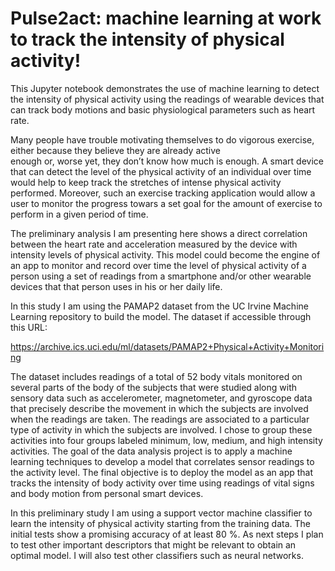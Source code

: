 # Pulse2act: machine learning at work to track the intensity of physical activity!

This Jupyter notebook demonstrates the use of machine learning to detect the intensity of physical activity using the readings of wearable devices that can track body motions and basic physiological parameters such as heart rate. 

Many people have trouble motivating themselves to do vigorous exercise, either because they believe they are already active \
enough or, worse yet, they don’t know how much is enough. A smart device that can detect the level of the physical activity of an individual over time would help to keep track the stretches of intense physical activity performed. Moreover, such an exercise tracking application would allow a user to monitor the progress towars a set goal for the amount of exercise to perform in a given period of time. 

The preliminary analysis I am presenting here shows a direct correlation between the heart rate and acceleration measured by the device with intensity levels of physical activity. This model could become the engine of an app to monitor and record over time the level of physical activity of a person using a set of readings from a smartphone and/or other wearable devices that that person uses in his or her daily life. 

In this study I am using the PAMAP2 dataset from the UC Irvine Machine Learning repository to build the model. The dataset if accessible through this URL:

https://archive.ics.uci.edu/ml/datasets/PAMAP2+Physical+Activity+Monitoring

The dataset includes readings of a total of 52 body vitals monitored on several parts of the body of the
subjects that were studied along with sensory data such as accelerometer, magnetometer, and gyroscope
data that precisely describe the movement in which the subjects are involved when the readings are taken.
The readings are associated to a particular type of activity in which the subjects are involved. I chose
to group these activities into four groups labeled minimum, low, medium, and high intensity activities.
The goal of the data analysis project is to apply a machine learning techniques to develop a model that
correlates sensor readings to the activity level. The final objective is to deploy the model as an app that
tracks the intensity of body activity over time using readings of vital signs and body motion from personal
smart devices.

In this preliminary study I am using a support vector machine classifier to learn the intensity of physical
activity starting from the training data. The initial tests show a promising accuracy of at least 80 %.
As next steps I plan to test other important descriptors that might be relevant to obtain an optimal model. 
I will also test other classifiers such as neural networks.
